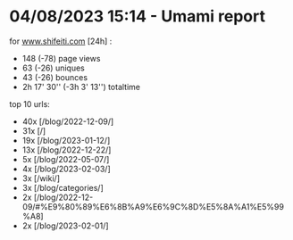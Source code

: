 # 04/08/2023 15:14 - Umami report
for www.shifeiti.com [24h] :

 - 148 (-78) page views
 - 63 (-26) uniques
 - 43 (-26) bounces
 - 2h 17' 30'' (-3h 3' 13'') totaltime


top 10 urls:
 - 40x [/blog/2022-12-09/]
 - 31x [/]
 - 19x [/blog/2023-01-12/]
 - 13x [/blog/2022-12-22/]
 - 5x [/blog/2022-05-07/]
 - 4x [/blog/2023-02-03/]
 - 3x [/wiki/]
 - 3x [/blog/categories/]
 - 2x [/blog/2022-12-09/#%E9%80%89%E6%8B%A9%E6%9C%8D%E5%8A%A1%E5%99%A8]
 - 2x [/blog/2023-02-01/]


